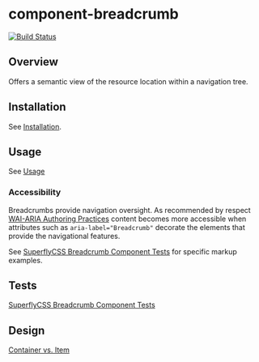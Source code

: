 # component-breadcrumb

[![Build Status](https://travis-ci.org/superflycss/component-breadcrumb.svg?branch=master)](https://travis-ci.org/superflycss/component-breadcrumb)

## Overview 

Offers a semantic view of the resource location within a navigation tree.

## Installation

See [Installation](https://github.com/superflycss/superflycss/#installation).

## Usage

See [Usage](https://github.com/superflycss/superflycss/#usage)

### Accessibility

Breadcrumbs provide navigation oversight.  As recommended by respect [WAI-ARIA Authoring Practices](https://www.w3.org/TR/wai-aria-practices/#breadcrumb) content becomes more accessible when attributes such as `aria-label="Breadcrumb"` decorate the elements that provide the navigational features.

See [SuperflyCSS Breadcrumb Component Tests](https://superflycss.github.io/component-breadcrumb/target/test/html/) for specific markup examples.

## Tests

[SuperflyCSS Breadcrumb Component Tests](https://superflycss.github.io/component-breadcrumb/target/test/html/)

## Design

[Container vs. Item](https://medium.com/@ole.ersoy/container-vs-item-423586b1b21e)